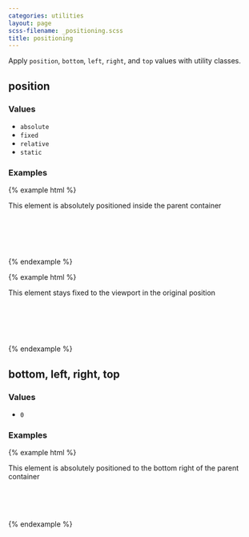 ```yaml
---
categories: utilities
layout: page
scss-filename: _positioning.scss
title: positioning
---
```

Apply `position`, `bottom`, `left`, `right`, and `top` values with utility classes.

## position

### Values
* `absolute`
* `fixed`
* `relative`
* `static`

### Examples
{% example html %}
<div class="u-background-color--gray-15 u-position--relative u-width--100percent" style="height: 8em;">
  <div class="u-background-color--gray-12 u-position--absolute">
    This element is absolutely positioned inside the parent container
  </div>
</div>
{% endexample %}

{% example html %}
<div class="u-background-color--gray-15 u-position--relative u-width--100percent" style="height: 8em;">
  <div class="u-background-color--gray-12 u-position--fixed">
    This element stays fixed to the viewport in the original position
  </div>
</div>
{% endexample %}


## bottom, left, right, top

### Values
* `0`

### Examples
{% example html %}
<div class="u-background-color--gray-15 u-position--relative u-width--100percent" style="height: 8em;">
  <div class="u-background-color--gray-12 u-bottom--0 u-position--absolute u-right--0">
    This element is absolutely positioned to the bottom right of the parent container
  </div>
</div>
{% endexample %}
